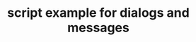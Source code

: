 ---
layout: article
title: script example for dialogs and messages
description: 
  - With this script example you can create and use different dialogs and messages.
lang: en
weight: 50
isDraft: false
ref: Script_Dialogs_and_Messages
category:
  - Script
  - Scripting
image: Script_Dialogs_and_Messages_EN.png
download: Script_Dialogs_and_Messages_EN.pbmx
overview_description:
overview_benefits:
overview_data_sources:
---